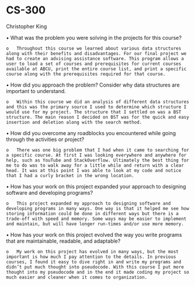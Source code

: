 # CS-300

Christopher King

•	What was the problem you were solving in the projects for this course?

    o	Throughout this course we learned about various data structures along with their benefits and disadvantages. For our final project we had to create an advising assistance software. This program allows a user to load a set of courses and prerequisites for current courses available at ABCU, print the entire course list, and print a specific course along with the prerequisites required for that course. 

•	How did you approach the problem? Consider why data structures are important to understand.

    o	Within this course we did an analysis of different data structures and this was the primary source I used to determine which structure I would use for my project. The structure that I settled on was a BST structure. The main reason I decided on BST was for the quick and easy insertion and deletion along with the search method. 

•	How did you overcome any roadblocks you encountered while going through the activities or project?

    o	There was one big problem that I had when it came to searching for a specific course. At first I was looking everywhere and anywhere for help, such as YouTube and StackOverflow. Ultimately the best thing for me to do was to walk away for a little while and return with a clear head. It was at this point I was able to look at my code and notice that I had a curly bracket in the wrong location. 

•	How has your work on this project expanded your approach to designing software and developing programs?

    o	This project expanded my approach to designing software and developing programs in many ways. One way is that it helped me see how storing information could be done in different ways but there is a trade-off with speed and memory. Some ways may be easier to implement and maintain, but will have longer run-times and/or use more memory. 

•	How has your work on this project evolved the way you write programs that are maintainable, readable, and adaptable?

    o	My work on this project has evolved in many ways, but the most important is how much I pay attention to the details. In previous courses, I found it easy to dive right in and write my programs and didn’t put much thought into pseudocode. With this course I put more thought into my pseudocode and in the end it made coding my project so much easier and cleaner when it comes to organization. 

